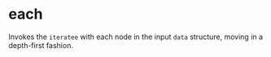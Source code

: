# each

Invokes the `iteratee` with each node in the input `data` structure, moving in a depth-first fashion.

```

```
